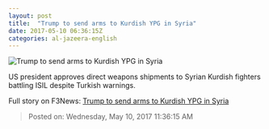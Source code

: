 ```yaml
---
layout: post
title:  "Trump to send arms to Kurdish YPG in Syria"
date: 2017-05-10 06:36:15Z
categories: al-jazeera-english
---
```


![Trump to send arms to Kurdish YPG in Syria](http://www.aljazeera.com/mritems/Images/2017/5/9/aafa7bda8c2b4ab899cf045d1ec215f9_18.jpg)

US president approves direct weapons shipments to Syrian Kurdish fighters battling ISIL despite Turkish warnings.


Full story on F3News: [Trump to send arms to Kurdish YPG in Syria](http://www.f3nws.com/n/JhGxzG)

> Posted on: Wednesday, May 10, 2017 11:36:15 AM

